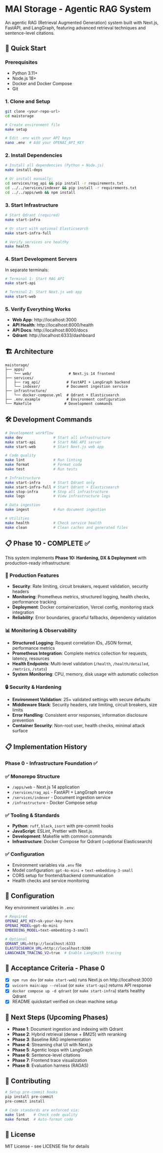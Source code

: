 # MAI Storage - Agentic RAG System

An agentic RAG (Retrieval Augmented Generation) system built with Next.js, FastAPI, and LangGraph, featuring advanced retrieval techniques and sentence-level citations.

## 🚀 Quick Start

### Prerequisites

- Python 3.11+
- Node.js 18+
- Docker and Docker Compose
- Git

### 1. Clone and Setup

```bash
git clone <your-repo-url>
cd maistorage

# Create environment file
make setup

# Edit .env with your API keys
nano .env  # Add your OPENAI_API_KEY
```

### 2. Install Dependencies

```bash
# Install all dependencies (Python + Node.js)
make install-deps

# Or install manually:
cd services/rag_api && pip install -r requirements.txt
cd ../../services/indexer && pip install -r requirements.txt
cd ../../apps/web && npm install
```

### 3. Start Infrastructure

```bash
# Start Qdrant (required)
make start-infra

# Or start with optional Elasticsearch
make start-infra-full

# Verify services are healthy
make health
```

### 4. Start Development Servers

In separate terminals:

```bash
# Terminal 1: Start RAG API
make start-api

# Terminal 2: Start Next.js web app
make start-web
```

### 5. Verify Everything Works

- **Web App**: http://localhost:3000
- **API Health**: http://localhost:8000/health
- **API Docs**: http://localhost:8000/docs
- **Qdrant**: http://localhost:6333/dashboard

## 🏗️ Architecture

```
maistorage/
├── apps/
│   └── web/                 # Next.js 14 frontend
├── services/
│   ├── rag_api/            # FastAPI + LangGraph backend
│   └── indexer/            # Document ingestion service
├── infrastructure/
│   └── docker-compose.yml  # Qdrant + Elasticsearch
├── .env.example            # Environment configuration
└── Makefile               # Development commands
```

## 🛠️ Development Commands

```bash
# Development workflow
make dev              # Start all infrastructure
make start-api        # Start RAG API server
make start-web        # Start Next.js web app

# Code quality
make lint             # Run linting
make format           # Format code
make test             # Run tests

# Infrastructure
make start-infra      # Start Qdrant only
make start-infra-full # Start Qdrant + Elasticsearch
make stop-infra       # Stop all infrastructure
make logs             # View infrastructure logs

# Data ingestion
make ingest           # Run document ingestion

# Utilities
make health           # Check service health
make clean            # Clean caches and generated files
```

## 📋 Phase 10 - COMPLETE ✅

This system implements **Phase 10: Hardening, DX & Deployment** with production-ready infrastructure:

### 🚀 Production Features
- **Security**: Rate limiting, circuit breakers, request validation, security headers
- **Monitoring**: Prometheus metrics, structured logging, health checks, performance tracking  
- **Deployment**: Docker containerization, Vercel config, monitoring stack integration
- **Reliability**: Error boundaries, graceful fallbacks, dependency validation

### 📊 Monitoring & Observability
- **Structured Logging**: Request correlation IDs, JSON format, performance metrics
- **Prometheus Integration**: Complete metrics collection for requests, latency, resources
- **Health Endpoints**: Multi-level validation (`/health`, `/health/detailed`, `/metrics`, `/stats`)
- **System Monitoring**: CPU, memory, disk usage with automatic collection

### 🔒 Security & Hardening
- **Environment Validation**: 25+ validated settings with secure defaults
- **Middleware Stack**: Security headers, rate limiting, circuit breakers, size limits
- **Error Handling**: Consistent error responses, information disclosure prevention
- **Container Security**: Non-root user, health checks, minimal attack surface

## 📋 Implementation History

### Phase 0 - Infrastructure Foundation ✅

### ✅ Monorepo Structure
- `/apps/web` - Next.js 14 application
- `/services/rag_api` - FastAPI + LangGraph service
- `/services/indexer` - Document ingestion service
- `/infrastructure` - Docker Compose setup

### ✅ Tooling & Standards
- **Python**: `ruff`, `black`, `isort` with pre-commit hooks
- **JavaScript**: ESLint, Prettier with Next.js
- **Development**: Makefile with common commands
- **Infrastructure**: Docker Compose for Qdrant (+optional Elasticsearch)

### ✅ Configuration
- Environment variables via `.env` file
- Model configuration: `gpt-4o-mini` + `text-embedding-3-small`
- CORS setup for frontend/backend communication
- Health checks and service monitoring

## 🔧 Configuration

Key environment variables in `.env`:

```bash
# Required
OPENAI_API_KEY=sk-your-key-here
OPENAI_MODEL=gpt-4o-mini
EMBEDDING_MODEL=text-embedding-3-small

# Optional
QDRANT_URL=http://localhost:6333
ELASTICSEARCH_URL=http://localhost:9200
LANGCHAIN_TRACING_V2=true  # Enable LangSmith tracing
```

## 🧪 Acceptance Criteria - Phase 0

- [x] `npm run dev` (or `make start-web`) runs Next.js on http://localhost:3000
- [x] `uvicorn main:app --reload` (or `make start-api`) returns API response
- [x] `docker compose up -d qdrant` (or `make start-infra`) starts healthy Qdrant
- [x] README quickstart verified on clean machine setup

## 🔄 Next Steps (Upcoming Phases)

- **Phase 1**: Document ingestion and indexing with Qdrant
- **Phase 2**: Hybrid retrieval (dense + BM25) with reranking
- **Phase 3**: Baseline RAG implementation
- **Phase 4**: Streaming chat UI with Next.js
- **Phase 5**: Agentic loops with LangGraph
- **Phase 6**: Sentence-level citations
- **Phase 7**: Frontend trace visualization
- **Phase 8**: Evaluation harness (RAGAS)

## 🤝 Contributing

```bash
# Setup pre-commit hooks
pip install pre-commit
pre-commit install

# Code standards are enforced via:
make lint    # Check code quality
make format  # Auto-format code
```

## 📄 License

MIT License - see LICENSE file for details
